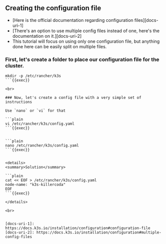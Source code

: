 ## Creating the configuration file

- [Here is the official documentation regarding configuration files][docs-uri-1]
- [There's an option to use multiple config files instead of one, here's the documentation on it.][docs-uri-2]
- This tutorial will focus on using only one configuration file, but anything done here can be easily split on multiple files.

### First, let's create a folder to place our configuration file for the cluster.
```plain
mkdir -p /etc/rancher/k3s
```{{exec}}

<br>

### Now, let's create a config file with a very simple set of instructions

Use `nano` or `vi` for that

```plain
vi /etc/rancher/k3s/config.yaml
```{{exec}}


```plain
nano /etc/rancher/k3s/config.yaml
```{{exec}}


<details>
<summary>Solution</summary>

```plain
cat << EOF > /etc/rancher/k3s/config.yaml
node-name: "k3s-killercoda"
EOF
```{{exec}}

</details>

<br>


[docs-uri-1]: https://docs.k3s.io/installation/configuration#configuration-file
[docs-uri-2]: https://docs.k3s.io/installation/configuration#multiple-config-files